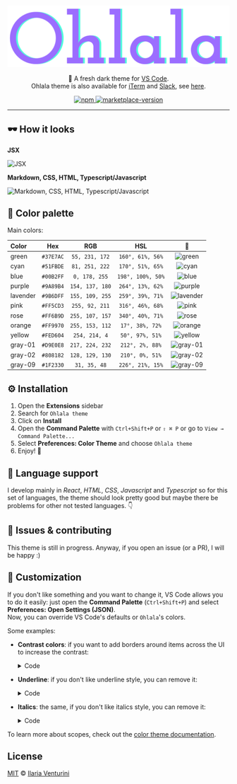
<div align="center" style="text-align: center;">

  ![logo](./assets/logo.png)

  🌈 A fresh dark theme for [VS Code](https://code.visualstudio.com/).\
  Ohlala theme is also available for [iTerm](https://www.iterm2.com/) and [Slack](https://slack.com/), see [here](https://github.com/ilariaventurini/ohlala).

</div>

<p align="center">
  <!-- npm -->
  <a href="https://www.npmjs.com/package/ohlala-theme">
    <img alt="npm" src="https://img.shields.io/npm/v/ohlala-theme?style=flat-square&labelColor=1F2330&color=9B6DFF&">
  </a>

  <!-- marketplace version -->
  <a href="https://marketplace.visualstudio.com/items?itemName=ilariaventurini.ohlala-theme&ssr=false#overview">
    <img alt="marketplace-version" src="https://img.shields.io/visual-studio-marketplace/v/ilariaventurini.ohlala-theme.svg?label=vscode%20marketplace&style=flat-square&labelColor=1F2330&color=9B6DFF">
  </a>
</p>

---

## 🕶 How it looks

**JSX**

![JSX](https://raw.githubusercontent.com/ilariaventurini/ohlala-theme/master/assets/jsx.png)

**Markdown, CSS, HTML, Typescript/Javascript**

![Markdown, CSS, HTML, Typescript/Javascript](https://raw.githubusercontent.com/ilariaventurini/ohlala-theme/master/assets/markdown%20css%20html%20typescript.png)

## 🌈 Color palette

Main colors:

| Color    | Hex       | RGB             | HSL               | 🎨          |
| :------- | :-------: | :-------------: | :---------------: | :---------: |
| green    | `#37E7AC` | `55, 231, 172`  | `160°, 61%, 56%`  | ![green](https://raw.githubusercontent.com/ilariaventurini/ohlala-theme/master/assets/green.png) |
| cyan     | `#51FBDE` | `81, 251, 222`  | `170°, 51%, 65%`  | ![cyan](https://raw.githubusercontent.com/ilariaventurini/ohlala-theme/master/assets/cyan.png) |
| blue     | `#00B2FF` | `0, 178, 255`   | `198°, 100%, 50%` | ![blue](https://raw.githubusercontent.com/ilariaventurini/ohlala-theme/master/assets/blue.png) |
| purple   | `#9A89B4` | `154, 137, 180` | `264°, 13%, 62%`  | ![purple](https://raw.githubusercontent.com/ilariaventurini/ohlala-theme/master/assets/purple.png) |
| lavender | `#9B6DFF` | `155, 109, 255` | `259°, 39%, 71%`  | ![lavender](https://raw.githubusercontent.com/ilariaventurini/ohlala-theme/master/assets/lavender.png) |
| pink     | `#FF5CD3` | `255, 92, 211`  | `316°, 46%, 68%`  | ![pink](https://raw.githubusercontent.com/ilariaventurini/ohlala-theme/master/assets/pink.png) |
| rose     | `#FF6B9D` | `255, 107, 157` | `340°, 40%, 71%`  | ![rose](https://raw.githubusercontent.com/ilariaventurini/ohlala-theme/master/assets/rose.png) |
| orange   | `#FF9970` | `255, 153, 112` | `17°, 38%, 72%`   | ![orange](https://raw.githubusercontent.com/ilariaventurini/ohlala-theme/master/assets/orange.png) |
| yellow   | `#FED604` | `254, 214, 4`   | `50°, 97%, 51%`   | ![yellow](https://raw.githubusercontent.com/ilariaventurini/ohlala-theme/master/assets/yellow.png) |
| gray-01  | `#D9E0E8` | `217, 224, 232` | `212°, 2%, 88%`   | ![gray-01](https://raw.githubusercontent.com/ilariaventurini/ohlala-theme/master/assets/gray-01.png) |
| gray-02  | `#808182` | `128, 129, 130` | `210°, 0%, 51%`   | ![gray-02](https://raw.githubusercontent.com/ilariaventurini/ohlala-theme/master/assets/gray-02.png) |
| gray-09  | `#1F2330` | `31, 35, 48`    | `226°, 21%, 15%`  | ![gray-09](https://raw.githubusercontent.com/ilariaventurini/ohlala-theme/master/assets/gray-09.png) |

## ⚙️ Installation

1. Open the **Extensions** sidebar
2. Search for `Ohlala theme`
3. Click on **Install**
4. Open the **Command Palette** with `Ctrl+Shift+P` or `⇧ ⌘ P` or go to `View → Command Palette...`
5. Select **Preferences: Color Theme** and choose `Ohlala theme`
6. Enjoy! 🎉

## 🙈 Language support

I develop mainly in *React*, *HTML*, *CSS*, *Javascript* and *Typescript* so for this set of languages, the theme should look pretty good but maybe there be problems for other not tested languages. 👇

## 🐛 Issues & contributing

This theme is still in progress. Anyway, if you open an issue (or a PR), I will be happy :)

## 🐡 Customization

If you don't like something and you want to change it, VS Code allows you to do it easily: just open the **Command Palette** (`Ctrl+Shift+P`) and select **Preferences: Open Settings (JSON)**.\
Now, you can override VS Code's defaults or `Ohlala`'s colors.

Some examples:

- **Contrast colors**: if you want to add borders around items across the UI to increase the contrast:

  <details>
    <summary>Code</summary>

    ```JSON
    "workbench.colorCustomizations": {
      "contrastActiveBorder": "#68737D",
      "contrastBorder": "#68737D"
    }
    ```
  </details>

- **Underline**: if you don't like underline style, you can remove it:

  <details>
    <summary>Code</summary>

    ```JSON
    "editor.tokenColorCustomizations": {
      "textMateRules": [
        {
          "name": "No underline",
          "scope": [
            "markup.error",
            "invalid",
            "invalid.illegal",
            "invalid.deprecated",
            "markup.underline",
            "markup.heading",
            "markup.underline.link",
            "markup.underline.link.image",
            "entity.name.type.class",
            "comment keyword.codetag.notation",
            "comment.block.documentation keyword",
            "comment.block.documentation storage.type.class",
            "entity.name.type",
            "keyword.primitive-datatypes.swift",
            "keyword.type.cs",
            "meta.protocol-list.objc",
            "meta.return-type.objc",
            "source.go storage.type",
            "source.groovy storage.type",
            "source.java storage.type",
            "source.powershell entity.other.attribute-name",
            "storage.class.std.rust",
            "storage.type.attribute.swift",
            "storage.type.c",
            "storage.type.core.rust",
            "storage.type.cs",
            "storage.type.groovy",
            "storage.type.objc",
            "storage.type.php",
            "storage.type.haskell",
            "storage.type.ocaml",
          ],
          "settings": {
            "fontStyle": ""
          }
        }
      ]
    }
    ```
  </details>

- **Italics**: the same, if you don't like italics style, you can remove it:

  <details>
    <summary>Code</summary>

    ```JSON
    "editor.tokenColorCustomizations": {
      "textMateRules": [
        {
          "name": "No italics",
          "scope": [
            "markup.error",
            "invalid",
            "invalid.illegal",
            "invalid.deprecated",
            "markup.italic",
            "fenced_code.block.language.markdown",
            "fenced_code.block.language",
            "markup.raw.inner.restructuredtext",
            "markup.fenced_code.block.markdown punctuation.definition.markdown",
            "keyword.expressions-and-types.swift",
            "keyword.other.this",
            "variable.language",
            "variable.language punctuation.definition.variable.php",
            "variable.other.readwrite.instance.ruby",
            "variable.parameter.function.language.special",
            "meta.attribute.src.html",
            "meta.decorator variable.other.readwrite",
            "meta.decorator variable.other.property",
            "string",
            "entity.name.function.target.makefile",
            "entity.name.section.toml",
            "entity.name.tag.yaml",
            "variable.other.key.toml",
          ],
          "settings": {
            "fontStyle": ""
          }
        }
      ]
    }
    ```
  </details>

To learn more about scopes, check out the [color theme documentation](https://code.visualstudio.com/api/references/theme-color).

## License

[MIT](https://github.com/ilariaventurini/ohlala-vscode/blob/master/LICENSE) © [Ilaria Venturini](https://github.com/ilariaventurini)
